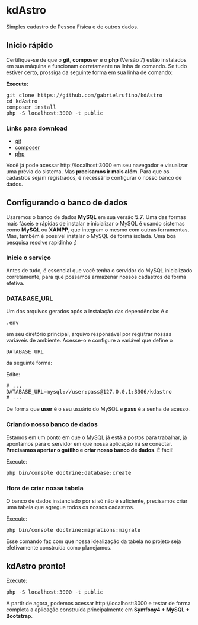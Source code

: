 # kdAstro

Simples cadastro de Pessoa Física e de outros dados.

## Início rápido

Certifique-se de que o <strong>git</strong>, <strong>composer</strong> e o <strong>php</strong> (Versão 7) estão instalados em sua máquina e funcionam corretamente na linha de comando. Se tudo estiver certo, prossiga da seguinte forma em sua linha de comando:

<strong>Execute: </strong>
<pre>
git clone https://github.com/gabrielrufino/kdAstro
cd kdAstro
composer install
php -S localhost:3000 -t public
</pre>

### Links para download
<ul>
	<li><a href="https://git-scm.com/">git</a></li>
	<li><a href="https://getcomposer.org/download/">composer</a></li>
	<li><a href="https://secure.php.net/downloads.php">php</a></li>
</ul>


Você já pode acessar http://localhost:3000 em seu navegador e visualizar uma prévia do sistema. Mas <strong>precisamos ir mais além</strong>. Para que os cadastros sejam registrados, é necessário configurar o nosso banco de dados.

## Configurando o banco de dados

Usaremos o banco de dados <strong>MySQL</strong> em sua versão <strong>5.7</strong>. Uma das formas mais fáceis e rápidas de instalar e inicializar o MySQL é usando sistemas como <strong>MySQL</strong> ou <strong>XAMPP</strong>, que integram o mesmo com outras ferramentas. Mas, também é possível instalar o MySQL de forma isolada. Uma boa pesquisa resolve rapidinho ;)

### Inicie o serviço

Antes de tudo, é essencial que você tenha o servidor do MySQL inicializado corretamente, para que possamos armazenar nossos cadastros de forma efetiva.

### DATABASE_URL

Um dos arquivos gerados após a instalação das dependências é o <pre>.env</pre> em seu diretório principal, arquivo responsável por registrar nossas variáveis de ambiente. Acesse-o e configure a variável que define o <pre>DATABASE_URL</pre> da seguinte forma:

Edite:
<pre>
# ...
DATABASE_URL=mysql://user:pass@127.0.0.1:3306/kdastro
# ...
</pre>

De forma que <strong>user</strong> é o seu usuário do MySQL e <strong>pass</strong> é a senha de acesso.

### Criando nosso banco de dados

Estamos em um ponto em que o MySQL já está a postos para trabalhar, já apontamos para o servidor em que nossa aplicação irá se conectar. <strong>Precisamos apertar o gatilho e criar nosso banco de dados</strong>. É fácil!

Execute:
<pre>
php bin/console doctrine:database:create
</pre>

### Hora de criar nossa tabela

O banco de dados instanciado por si só não é suficiente, precisamos criar uma tabela que agregue todos os nossos cadastros.

Execute:
<pre>
php bin/console doctrine:migrations:migrate
</pre>

Esse comando faz com que nossa idealização da tabela no projeto seja efetivamente construída como planejamos.


## kdAstro pronto!

Execute:
<pre>
php -S localhost:3000 -t public
</pre>

A partir de agora, podemos acessar http://localhost:3000 e testar de forma completa a aplicação construída principalmente em <strong>Symfony4 + MySQL + Bootstrap</strong>.
 